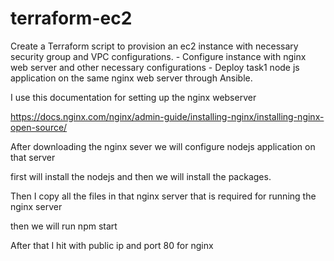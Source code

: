 # terraform-ec2
Create a Terraform script to provision an ec2 instance with necessary security group and VPC configurations. - Configure instance with nginx web server and other necessary configurations - Deploy task1 node js application on the same nginx web server through Ansible.

I use this documentation for setting up the nginx webserver

https://docs.nginx.com/nginx/admin-guide/installing-nginx/installing-nginx-open-source/

After downloading the nginx sever we will configure nodejs application on that server

first will install the nodejs and then we will install the packages.


Then I copy all the files in that nginx server that is required for running the nginx server

then we will run npm start






After that I hit with public ip and port 80 for nginx
